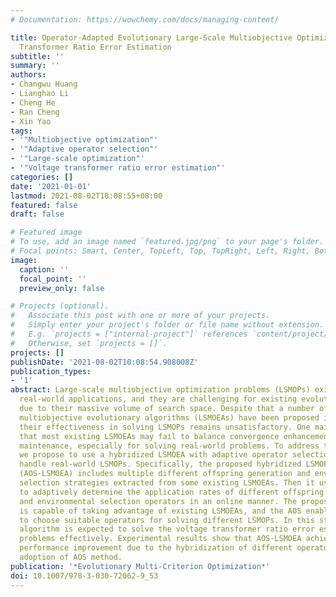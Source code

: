```yaml
---
# Documentation: https://wowchemy.com/docs/managing-content/

title: Operator-Adapted Evolutionary Large-Scale Multiobjective Optimization for Voltage
  Transformer Ratio Error Estimation
subtitle: ''
summary: ''
authors:
- Changwu Huang
- Lianghao Li
- Cheng He
- Ran Cheng
- Xin Yao
tags:
- '"Multiobjective optimization"'
- '"Adaptive operator selection"'
- '"Large-scale optimization"'
- '"Voltage transformer ratio error estimation"'
categories: []
date: '2021-01-01'
lastmod: 2021-08-02T18:08:55+08:00
featured: false
draft: false

# Featured image
# To use, add an image named `featured.jpg/png` to your page's folder.
# Focal points: Smart, Center, TopLeft, Top, TopRight, Left, Right, BottomLeft, Bottom, BottomRight.
image:
  caption: ''
  focal_point: ''
  preview_only: false

# Projects (optional).
#   Associate this post with one or more of your projects.
#   Simply enter your project's folder or file name without extension.
#   E.g. `projects = ["internal-project"]` references `content/project/deep-learning/index.md`.
#   Otherwise, set `projects = []`.
projects: []
publishDate: '2021-08-02T10:08:54.908008Z'
publication_types:
- '1'
abstract: Large-scale multiobjective optimization problems (LSMOPs) exist widely in
  real-world applications, and they are challenging for existing evolutionary algorithms
  due to their massive volume of search space. Despite that a number of large-scale
  multiobjective evolutionary algorithms (LSMOEAs) have been proposed in recent years,
  their effectiveness in solving LSMOPs remains unsatisfactory. One main reason is
  that most existing LSMOEAs may fail to balance convergence enhancement and diversity
  maintenance, especially for solving real-world problems. To address this issue,
  we propose to use a hybridized LSMOEA with adaptive operator selection (AOS) to
  handle real-world LSMOPs. Specifically, the proposed hybridized LSMOEA with AOS
  (AOS-LSMOEA) includes multiple different offspring generation and environmental
  selection strategies extracted from some existing LSMOEAs. Then it uses the AOS
  to adaptively determine the application rates of different offspring generation
  and environmental selection operators in an online manner. The proposed approach
  is capable of taking advantage of existing LSMOEAs, and the AOS enables the algorithm
  to choose suitable operators for solving different LSMOPs. In this study, the proposed
  algorithm is expected to solve the voltage transformer ratio error estimation (TREE)
  problems effectively. Experimental results show that AOS-LSMOEA achieves significant
  performance improvement due to the hybridization of different operators and the
  adoption of AOS method.
publication: '*Evolutionary Multi-Criterion Optimization*'
doi: 10.1007/978-3-030-72062-9_53
---
```

